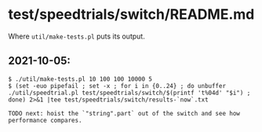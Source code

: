 # test/speedtrials/switch/README.md

Where `util/make-tests.pl` puts its output.

## 2021-10-05:

```
$ ./util/make-tests.pl 10 100 100 10000 5
$ (set -euo pipefail ; set -x ; for i in {0..24} ; do unbuffer ./util/speedtrial.pl test/speedtrials/switch/$(printf 't%04d' "$i") ; done) 2>&1 |tee test/speedtrials/switch/results-`now`.txt

TODO next: hoist the `"string".part` out of the switch and see how performance compares.
